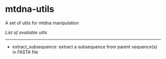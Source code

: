 mtdna-utils
===========

A set of utils for mtdna manipulation








*List of available utils*
_______________________

* extract_subsequence: extract a subsequence from parent sequence(s) in FASTA file